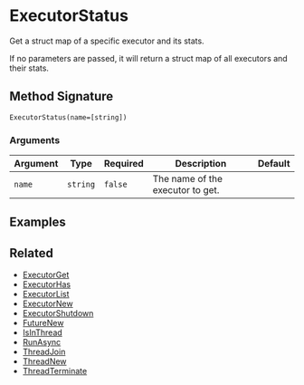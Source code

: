 # ExecutorStatus

Get a struct map of a specific executor and its stats.

If no parameters are passed, it will return a struct map of all executors and their stats.

## Method Signature

```
ExecutorStatus(name=[string])
```

### Arguments

| Argument | Type     | Required | Description                      | Default |
| -------- | -------- | -------- | -------------------------------- | ------- |
| `name`   | `string` | `false`  | The name of the executor to get. |         |

## Examples

## Related

* [ExecutorGet](executorget.md)
* [ExecutorHas](executorhas.md)
* [ExecutorList](executorlist.md)
* [ExecutorNew](executornew.md)
* [ExecutorShutdown](executorshutdown.md)
* [FutureNew](futurenew.md)
* [IsInThread](isinthread.md)
* [RunAsync](runasync.md)
* [ThreadJoin](threadjoin.md)
* [ThreadNew](threadnew.md)
* [ThreadTerminate](threadterminate.md)
